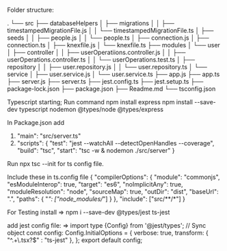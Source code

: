 
Folder structure:

.
└── src
    ├── databaseHelpers
    │   ├── migrations
    │   │   ├── timestampedMigrationFile.js
    │   │   └── timestampedMigrationFile.ts
    │   ├── seeds
    │   │   ├── people.js
    │   │   └── people.ts
    │   ├── connection.js
    │   ├── connection.ts
    │   ├── knexfile.js
    │   └── knexfile.ts
    ├── modules
    │   └── user
    │       ├── controller
    │       │   ├── userOperatiions.controller.js
    │       │   ├── userOperations.controller.ts
    │       │   └── userOperations.test.ts
    │       ├── repository
    │       │   ├── user.repository.js
    │       │   └── user.repository.ts
    │       └── service
    │           ├── user.service.js
    │           └── user.service.ts
    ├── app.js
    ├── app.ts
    ├── server.js
    ├── server.ts
    ├── jest.config.ts
    ├── jest.setup.ts
    ├── package-lock.json
    ├── package.json
    ├── Readme.md
    └── tsconfig.json





Typescript starting;
Run command
npm install express 
npm install --save-dev typescript nodemon @types/node @types/express

In Package.json add
1) "main": "src/server.ts"
2) "scripts": {
 "test": "jest --watchAll --detectOpenHandles --coverage",
    "build": "tsc",
    "start": "tsc -w & nodemon ./src/server"
    }

Run npx tsc --init for ts config file.

Include these in ts.config file
{
  "compilerOptions": {
    "module": "commonjs",
    "esModuleInterop": true,
    "target": "es6",
    "noImplicitAny": true,
    "moduleResolution": "node",
    "sourceMap": true,
    "outDir": "dist",
    "baseUrl": ".",
    "paths": {
      "*": ["node_modules/*"]
    }
  },
  "include": ["src/**/*"]
}


For Testing
install
=> npm i --save-dev @types/jest ts-jest 

add jest config file:
=> 
import type {Config} from '@jest/types';
// Sync object
const config: Config.InitialOptions = {
  verbose: true,
  transform: {
  "^.+\\.tsx?$" : "ts-jest"
  },
};
export default config;




